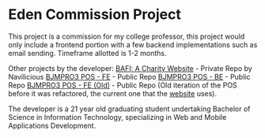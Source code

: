 # Eden Commission Project

This project is a commission for my college professor, this project would only include a frontend portion with a few backend implementations such as email sending.
Timeframe allotted is 1-2 months.

Other projects by the developer:
[BAFI: A Charity Website](https://github.com/Navilicious/BAFI) - Private Repo by Navilicious
[BJMPRO3 POS - FE](https://github.com/shinomikko8888/bjmp-pos) - Public Repo
[BJMPRO3 POS - BE](https://github.com/shinomikko8888/bjmp-be) - Public Repo
[BJMPRO3 POS - FE (Old)](https://github.com/shinomikko8888/bjmpposimswebapp) - Public Repo (Old iteration of the POS before it was refactored, the current one that the 
[website](https://bjmpro3pos.com) uses).

The developer is a 21 year old graduating student undertaking Bachelor of Science in Information Technology, specializing in Web and Mobile Applications Development.